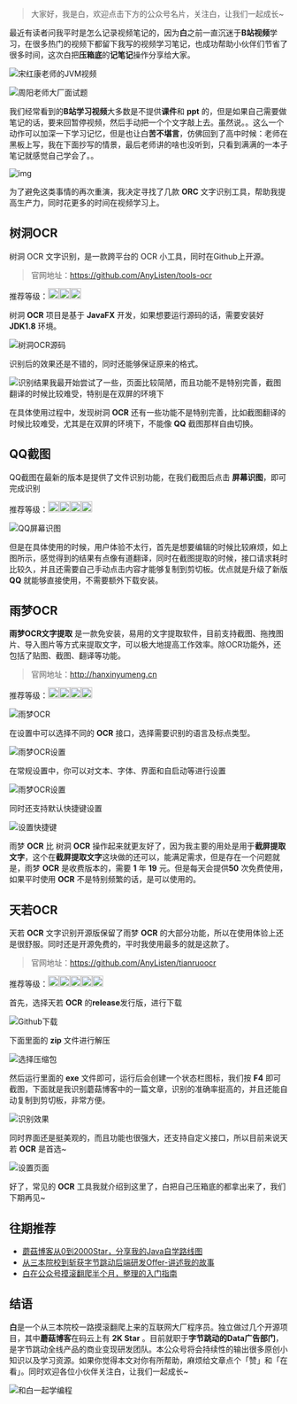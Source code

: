 

> 大家好，我是白，欢迎点击下方的公众号名片，关注白，让我们一起成长~

最近有读者问我平时是怎么记录视频笔记的，因为**白**之前一直沉迷于**B站视频**学习，在很多热门的视频下都留下我写的视频学习笔记，也成功帮助小伙伴们节省了很多时间，这次白把**压箱底**的**记笔记**操作分享给大家。

![宋红康老师的JVM视频](images/image-20210408192722047.png)

![周阳老师大厂面试题](images/image-20210408192854602.png)

我们经常看到的**B站学习视频**大多数是不提供**课件**和 **ppt** 的，但是如果自己需要做笔记的话，要来回暂停视频，然后手动把一个个文字敲上去。虽然说。。这么一个动作可以加深一下学习记忆，但是也让白**苦不堪言**，仿佛回到了高中时候：老师在黑板上写，我在下面抄写的情景，最后老师讲的啥也没听到，只看到满满的一本子笔记就感觉自己学会了。。

![img](images/5.png)

为了避免这类事情的再次重演，我决定寻找了几款 **ORC** 文字识别工具，帮助我提高生产力，同时花更多的时间在视频学习上。

## 树洞OCR

树洞 OCR 文字识别，是一款跨平台的 OCR 小工具，同时在Github上开源。

> 官网地址：https://github.com/AnyListen/tools-ocr

推荐等级：<img src="images/6.png" width="20" /><img src="images/6.png" width="20" /><img src="images/6.png" width="20" />

树洞 **OCR** 项目是基于 **JavaFX** 开发，如果想要运行源码的话，需要安装好 **JDK1.8** 环境。

![树洞OCR源码](images/3.png)

识别后的效果还是不错的，同时还能够保证原来的格式。

![识别结果](images/4.png)我最开始尝试了一些，页面比较简陋，而且功能不是特别完善，截图翻译的时候比较难受，特别是在双屏的环境下

在具体使用过程中，发现树洞 **OCR** 还有一些功能不是特别完善，比如截图翻译的时候比较难受，尤其是在双屏的环境下，不能像 **QQ** 截图那样自由切换。

## QQ截图

QQ截图在最新的版本是提供了文件识别功能，在我们截图后点击 **屏幕识图**，即可完成识别

推荐等级：<img src="images/6.png" width="20" /><img src="images/6.png" width="20" /><img src="images/6.png" width="20" /><img src="images/6.png" width="20" />

![QQ屏幕识图](images/image-20210408185828714.png)

但是在具体使用的时候，用户体验不太行，首先是想要编辑的时候比较麻烦，如上图所示，感觉得到的结果有点像有道翻译，同时在截图提取的时候，接口请求耗时比较久，并且还需要自己手动点击内容才能够复制到剪切板。优点就是升级了新版 **QQ** 就能够直接使用，不需要额外下载安装。

## 雨梦OCR

**雨梦OCR文字提取** 是一款免安装，易用的文字提取软件，目前支持截图、拖拽图片、导入图片等方式来提取文字，可以极大地提高工作效率。除OCR功能外，还包括了贴图、截图、翻译等功能。

> 官网地址：http://hanxinyumeng.cn

推荐等级：<img src="images/6.png" width="20" /><img src="images/6.png" width="20" /><img src="images/6.png" width="20" /><img src="images/6.png" width="20" />

![雨梦OCR](images/image-20200528153835250.png)

在设置中可以选择不同的 **OCR** 接口，选择需要识别的语言及标点类型。

![雨梦OCR设置](images/O1CN01GKE5MT2NY8zNpPFft_!!1839819974.png)

在常规设置中，你可以对文本、字体、界面和自启动等进行设置

![雨梦OCR设置](images/O1CN01Sgsoiy2NY8zTe7MCJ_!!1839819974.png)

同时还支持默认快捷键设置

![设置快捷键](images/O1CN01TP3u3K2NY8zNpOz2P_!!1839819974.png)

雨梦 **OCR** 比 树洞 **OCR** 操作起来就更友好了，因为我主要的用处是用于**截屏提取文字**，这个在**截屏提取文字**这块做的还可以，能满足需求，但是存在一个问题就是，雨梦 **OCR** 是收费版本的，需要 **1** 年 **19** 元。但是每天会提供**50** 次免费使用，如果平时使用 **OCR** 不是特别频繁的话，是可以使用的。

## 天若OCR

天若 **OCR** 文字识别开源版保留了雨梦 **OCR** 的大部分功能，所以在使用体验上还是很舒服。同时还是开源免费的，平时我使用最多的就是这款了。

> 官网地址：https://github.com/AnyListen/tianruoocr

推荐等级：<img src="images/6.png" width="20" /><img src="images/6.png" width="20" /><img src="images/6.png" width="20" /><img src="images/6.png" width="20" /><img src="images/6.png" width="20" />

首先，选择天若 **OCR** 的**release**发行版，进行下载

![Github下载](images/image-20200528154455138.png)

下面里面的 **zip** 文件进行解压

![选择压缩包](images/image-20200528154517106.png)

然后运行里面的 **exe** 文件即可，运行后会创建一个状态栏图标，我们按 **F4** 即可截图，下面就是我识别蘑菇博客中的一篇文章，识别的准确率挺高的，并且还能自动复制到剪切板，非常方便。

![识别效果](images/image-20200528154741103.png)

同时界面还是挺美观的，而且功能也很强大，还支持自定义接口，所以目前来说天若 **OCR** 是首选~

![设置页面](images/image-20200528154820325.png)

好了，常见的 **OCR** 工具我就介绍到这里了，白把自己压箱底的都拿出来了，我们下期再见~

## 往期推荐

- [蘑菇博客从0到2000Star，分享我的Java自学路线图](https://mp.weixin.qq.com/s/3u6OOYkpj4_ecMzfMqKJRw)
- [从三本院校到斩获字节跳动后端研发Offer-讲述我的故事](https://mp.weixin.qq.com/s/c4rR_aWpmNNFGn-mZBLWYg)
- [白在公众号摸滚翻爬半个月，整理的入门指南](https://mp.weixin.qq.com/s/Jj1i-mD9Tw0vUEFXi5y54g)

## 结语

**白**是一个从三本院校一路摸滚翻爬上来的互联网大厂程序员。独立做过几个开源项目，其中**蘑菇博客**在码云上有 **2K Star** 。目前就职于**字节跳动的Data广告部门**，是字节跳动全线产品的商业变现研发团队。本公众号将会持续性的输出很多原创小知识以及学习资源。如果你觉得本文对你有所帮助，麻烦给文章点个「赞」和「在看」。同时欢迎各位小伙伴关注白，让我们一起成长~

![和白一起学编程](images/image-20210122092846701.png)